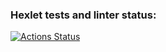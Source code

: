 ### Hexlet tests and linter status:
[![Actions Status](https://github.com/Woshipfull/frontend-project-lvl1/workflows/hexlet-check/badge.svg)](https://github.com/Woshipfull/frontend-project-lvl1/actions)
